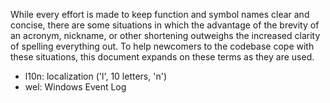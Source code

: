 While every effort is made to keep function and symbol names clear and concise,
there are some situations in which the advantage of the brevity of an acronym,
nickname, or other shortening outweighs the increased clarity of spelling
everything out. To help newcomers to the codebase cope with these situations,
this document expands on these terms as they are used.

 * l10n: localization ('l', 10 letters, 'n')
 * wel: Windows Event Log
